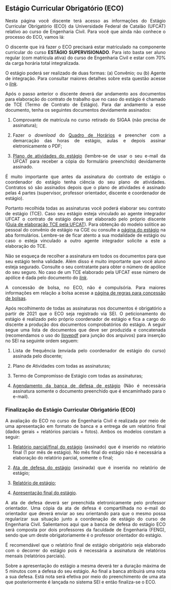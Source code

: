 ## Estágio Curricular Obrigatório (ECO)

<p align="justify">Nesta página você discente terá acesso as informações do Estágio Curricular Obrigatório (ECO) da Universidade Federal de Catalão (UFCAT) relativo ao curso de Engenharia Civil. Para você que ainda não conhece o processo do ECO, vamos lá:</p>
  
  
<p align="justify">O discente que irá fazer o ECO precisará estar matriculado na componente curricular do curso <b>ESTÁGIO SUPERVISIONADO</b>. Para isto basta ser aluno regular (com matrícula ativa) do curso de Engenharia Civil e estar com 70% da carga horária total integralizada.</p>


<p align="justify">O estágio poderá ser realizado de duas formas: (a) Convênio; ou (b) Agente de integração. Para consultar maiores detalhes sobre esta questão acesse o <a href="https://wmpjrufg.github.io/ESTAGIO-CIVIL-UFCAT/002-PASSOS.html" target="_blank"><i>link</i></a>.</p>

  
<p align="justify">Após o passo anterior o discente deverá dar andamento aos documentos para elaboração do contrato de trabalho que no caso do estágio é chamado de TCE (Termo de Contrato de Estágio). Para dar andamento a esse documento, tenha os seguintes documentos devidamente assinados:</p>


<ol>
  <li><p align="justify">Comprovante de matrícula no curso retirado do SIGAA (não precisa de assinatura);</p></li> 
  <li><p align="justify">Fazer o <i>download</i> do <a href="https://docs.google.com/spreadsheets/d/1YDI6wjQUq7Is5IRhCgKPUsgyvR-Nr7uB/edit?usp=sharing&ouid=111460075262236273387&rtpof=true&sd=true" target="_blank">Quadro de Horários</a> e preencher com a demarcação das horas de estágio, aulas e depois assinar eletronicamente o PDF;</p></li> 
  <li><p align="justify"><a href="https://forms.gle/dDR88259d8fvjvzf7" target="_blank">Plano de atividades do estágio</a> (lembre-se de usar o seu e-mail da UFCAT para receber a cópia do formulário preenchido) devidamente assinado.</p></li>   
</ol>


<p align="justify">É muito importante que antes da assinatura do contrato de estágio o coordenador do estágio tenha ciência do seu plano de atividades. Contratos só são assinados depois que o plano de atividades é assinado pelas 4 partes (supervisor, professor orientador, discente e coordenador de estágio).</p>
  
  
<p align="justify">Portanto recolhida todas as assinaturas você poderá elaborar seu contrato de estágio (TCE). Caso seu estágio esteja vinculado ao agente integrador UFCAT o contrato de estágio deve ser elaborado pelo próprio discente (<a href="https://files.cercomp.ufg.br/weby/up/610/o/Tutorial_Preenchimento_do_TCE_e_do_Plano_de_Atividades.pdf" target="_blank">Guia de elaboração TCE pela UFCAT</a>). Para obtenção do modelo solitice ao pessoal do convênio de estágio na CGE ou consulte a <a href="https://estagio.catalao.ufg.br" target="_blank">página do estágio</a> na aba formulários. Lembre-se de ficar atento a sua modalidade de estágio ou caso o esteja vinculado a outro agente integrador solicite a este a elaboração do TCE.</p>
  

<p align="justify">Não se esqueça de recolher a assinatura em todos os documentos para que seu estágio tenha validade. Além disso é muito importante que você aluno esteja segurado. Consulte o seu contratante para obter o número de apólice do seu seguro. No caso de um TCE elaborado pela UFCAT esse número de apólice é dada pelo documento do <a href="https://estagio.catalao.ufg.br/p/36446-apolice" target="_blank"><i>link</i></a>.</p>
    
  
<p align="justify">A concessão de bolsa, no ECO, não é compulsória. Para maiores informações em relação a bolsa acesse a <a href="https://wmpjrufg.github.io/ESTAGIO-CIVIL-UFCAT/005-BOLSA.html" target="_blank">página de regras para concessão de bolsas</a>.</p>

  
<p align="justify">Após recolhimento de todas as assinaturas nos documentos é obrigatório a partir de 2021 que o ECO seja registrado via SEI. O peticionamento do estágio é realizado pelo próprio coordenador de estágio e fica a cargo do discente a produção dos documentos comprobatórios do estágio. A seguir segue uma lista de documentos que deve ser produzida e concatenada (recomendamos o uso do <a href="https://www.ilovepdf.com/pt" target="_blank">Ilovepdf</a> para junção dos arquivos) para inserção no SEI na seguinte ordem seguem:</p>
  
<ol>
  <li><p align="justify">Lista de frequência (enviada pelo coordenador de estágio do curso) assinada pelo discente;</p></li> 
  <li><p align="justify">Plano de Atividades com todas as assinaturas;</p></li> 
  <li><p align="justify">Termo de Compromisso de Estágio com todas as assinaturas;</p></li> 
  <li><p align="justify"><a href="https://forms.gle/KLwAWGTq6zLaa7ud9" target="_blank">Agendamento da banca de defesa de estágio</a> (Não é necessária assinatura somente o documento preenchido que é encaminhado para o e-mail).</p></li> 
</ol>


<h3>Finalização do Estágio Curricular Obrigatório (ECO)</h3>

<p align="justify">A avaliação do ECO no curso de Engenharia Civil é realizada por meio de uma apresentação em formato de banca e a entrega de um relatório final (dados gerais + relatórios parciais + fotos). Ambos os modelos constam a seguir:</p>

<ol>
  <li><p align="justify"><a href="https://files.cercomp.ufg.br/weby/up/610/o/1.4_Relat%C3%B3rio_de_Atividades_Est%C3%A1gio_n%C3%A3o_obrigat%C3%B3rio_em_empresas_conveniadas_com_a_UFCAT.docx" target="_blank">Relatório parcial/final do estágio</a> (assinado) que é inserido no relatório final (1 por mês de estágio). No mês final do estágio não é necessária a elaboração do relatório parcial, somente o final;</p></li> 
  <li><p align="justify"><a href="https://forms.gle/ES86RxRExUBHQqREA" target="_blank">Ata de defesa do estágio</a> (assinada) que é inserida no relatório de estágio;</p></li> 
  <li><p align="justify"><a href="https://docs.google.com/document/d/10WQOF7i3wEc2kYbmirDnI6B66chuPvXa/edit?usp=sharing&ouid=111460075262236273387&rtpof=true&sd=true" target="_blank">Relatório de estágio</a>;</p></li> 
  <li><p align="justify"><a href="https://docs.google.com/presentation/d/174qN-PqtferhA_Uz1F6LACROdqu9nZ6T/edit?usp=sharing&ouid=111460075262236273387&rtpof=true&sd=true" target="_blank">Apresentação final do estágio</a>.</p></li> 
</ol>
  
<p align="justify">A ata de defesa deverá ser preenchida eletronicamente pelo professor orientador. Uma cópia da ata de defesa é compartilhada no e-mail do orientador que deverá enviar ao seu orientando para que o mesmo possa regularizar sua situação junto a coordenação de estágio do curso de Engenharia Civil. Salientamos aqui que a banca de defesa do estágio ECO será composta por dois professores da faculdade de Engenharia (FENG), sendo que um deste obrigatoriamente é o professor orientador do estágio.</p>

<p align="justify">É recomendável que o relatório final de estágio obrigatório seja elaborado com o decorrer do estágio pois é necessária a assinatura de relatórios mensais (relatórios parciais).</p>

<p align="justify">Sobre a apresentação do estágio a mesma deverá ter a duração máxima de 5 minutos com a defesa do seu estágio. Ao final a banca atribuirá uma nota a sua defesa. Está nota será efetiva por meio do preenchimento de uma ata que posteriormente é lançada no sistema SEI e então finaliza-se o ECO.</p>
